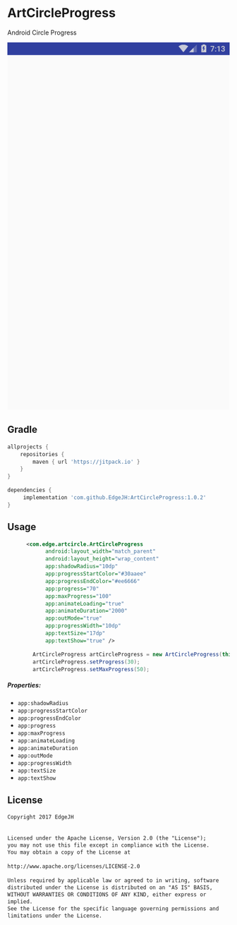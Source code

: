 ArtCircleProgress
===============
Android Circle Progress 

![ArtCircleProgress](/ArtCircleProgress.gif)

Gradle
------------
```groovy
allprojects {
    repositories {
        maven { url 'https://jitpack.io' }
    }
}
```
```groovy
dependencies {
     implementation 'com.github.EdgeJH:ArtCircleProgress:1.0.2'
}
```

Usage
--------
```xml
      <com.edge.artcircle.ArtCircleProgress
            android:layout_width="match_parent"
            android:layout_height="wrap_content"
            app:shadowRadius="10dp"
            app:progressStartColor="#30aaee"
            app:progressEndColor="#ee6666"
            app:progress="70"
            app:maxProgress="100"
            app:animateLoading="true"
            app:animateDuration="2000"
            app:outMode="true"
            app:progressWidth="10dp"
            app:textSize="17dp"
            app:textShow="true" />
```
```java
        ArtCircleProgress artCircleProgress = new ArtCircleProgress(this);
        artCircleProgress.setProgress(30);
        artCircleProgress.setMaxProgress(50);
```


##### Properties:

* `app:shadowRadius`
* `app:progressStartColor`
* `app:progressEndColor`
* `app:progress`
* `app:maxProgress`
* `app:animateLoading`
* `app:animateDuration`
* `app:outMode`
* `app:progressWidth`
* `app:textSize`
* `app:textShow`

License
--------
```
Copyright 2017 EdgeJH


Licensed under the Apache License, Version 2.0 (the "License");
you may not use this file except in compliance with the License.
You may obtain a copy of the License at

http://www.apache.org/licenses/LICENSE-2.0

Unless required by applicable law or agreed to in writing, software
distributed under the License is distributed on an "AS IS" BASIS,
WITHOUT WARRANTIES OR CONDITIONS OF ANY KIND, either express or implied.
See the License for the specific language governing permissions and
limitations under the License.

```

